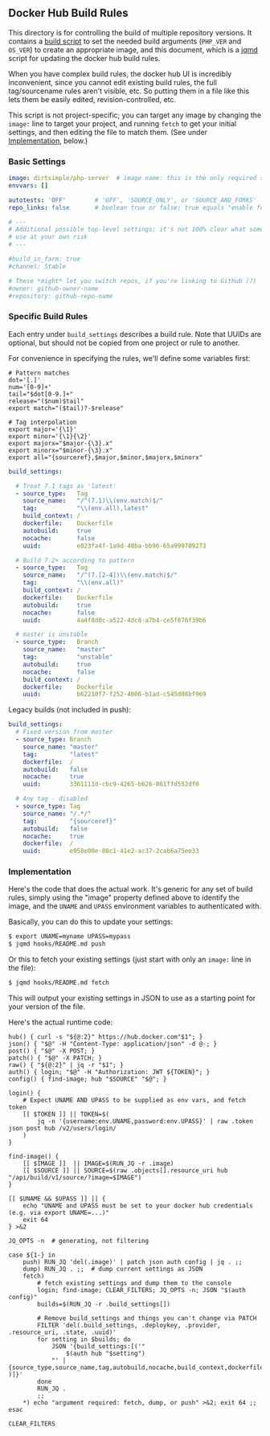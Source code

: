 ## Docker Hub Build Rules

This directory is for controlling the build of multiple repository versions.  It contains a [build script](build) to set the needed build arguments (`PHP_VER` and `OS_VER`) to create an appropriate image, and this document, which is a [jqmd](https://github.com/bashup/jqmd) script for updating the docker hub build rules.

When you have complex build rules, the docker hub UI is incredibly inconvenient, since you cannot edit existing build rules, the full tag/sourcename rules aren't visible, etc.  So putting them in a file like this lets them be easily edited, revision-controlled, etc.

This script is not project-specific; you can target any image by changing the `image:` line to target your project, and running `fetch` to get your initial settings, and then editing the file to match them.  (See under [Implementation](#implementation), below.)

### Basic Settings

```yaml
image: dirtsimple/php-server  # image name: this is the only required setting
envvars: []

autotests: 'OFF'        # 'OFF', 'SOURCE_ONLY', or 'SOURCE_AND_FORKS'
repo_links: false       # boolean true or false; true equals "enable for base image"

# ---
# Additional possible top-level settings; it's not 100% clear what some of them do, so
# use at your own risk
# ---

#build_in_farm: true
#channel: Stable

# These *might* let you switch repos, if you're linking to Github (?)
#owner: github-owner-name
#repository: github-repo-name
```

### Specific Build Rules

Each entry under `build_settings` describes a build rule.  Note that UUIDs are optional, but should not be copied from one project or rule to another.

For convenience in specifying the rules, we'll define some variables first:

```shell
# Pattern matches
dot='[.]'
num='[0-9]+'
tail="$dot[0-9.]+"
release="($num)$tail"
export match="($tail)?-$release"

# Tag interpolation
export major='{\1}'
export minor='{\1}{\2}'
export majorx="$major-{\3}.x"
export minorx="$minor-{\3}.x"
export all="{sourceref},$major,$minor,$majorx,$minorx"
```



```yaml
build_settings:

  # Treat 7.1 tags as 'latest'
  - source_type:   Tag
    source_name:   "/^(7.1)\\(env.match)$/"
    tag:           "\\(env.all),latest"
    build_context: /
    dockerfile:    Dockerfile
    autobuild:     true
    nocache:       false
    uuid:          e023fa4f-1a9d-48ba-bb96-65a999709273

  # Build 7.2+ according to pattern
  - source_type:   Tag
    source_name:   "/^(7.[2-4])\\(env.match)$/"
    tag:           "\\(env.all)"
    build_context: /
    dockerfile:    Dockerfile
    autobuild:     true
    nocache:       false
    uuid:          4a4f8d0c-a522-4dc8-a7b4-ce5f876f39b6

  # master is unstable
  - source_type:   Branch
    source_name:   "master"
    tag:           "unstable"
    autobuild:     true
    nocache:       false
    build_context: /
    dockerfile:    Dockerfile
    uuid:          b62210f7-f252-4006-b1ad-c545d08bf969

```

Legacy builds (not included in push):

~~~yaml
build_settings:
  # Fixed version from master
  - source_type: Branch
    source_name: "master"
    tag:         "latest"
    dockerfile:  /
    autobuild:   false
    nocache:     true
    uuid:        3361111d-cbc9-4265-b626-861ffd552df0

  # Any tag - disabled
  - source_type: Tag
    source_name: "/.*/"
    tag:         "{sourceref}"
    autobuild:   false
    nocache:     true
    dockerfile:  /
    uuid:        e958e00e-88c1-41e2-ac37-2cab6a75ee33
~~~

### Implementation

Here's the code that does the actual work.  It's generic for any set of build rules, simply using the "image" property defined above to identify the image, and the `UNAME` and `UPASS` environment variables to authenticated with.

Basically, you can do this to update your settings:

~~~sh
$ export UNAME=myname UPASS=mypass
$ jqmd hooks/README.md push
~~~

Or this to fetch your existing settings (just start with only an `image:` line in the file):

~~~sh
$ jqmd hooks/README.md fetch
~~~

This will output your existing settings in JSON to use as a starting point for your version of the file.

Here's the actual runtime code:

```shell
hub() { curl -s "${@:2}" https://hub.docker.com"$1"; }
json() { "$@" -H "Content-Type: application/json" -d @-; }
post() { "$@" -X POST; }
patch() { "$@" -X PATCH; }
raw() { "${@:2}" | jq -r "$1"; }
auth() { login; "$@" -H "Authorization: JWT ${TOKEN}"; }
config() { find-image; hub "$SOURCE" "$@"; }

login() {
	# Expect UNAME AND UPASS to be supplied as env vars, and fetch token
	[[ $TOKEN ]] ||	TOKEN=$(
		jq -n '{username:env.UNAME,password:env.UPASS}' | raw .token json post hub /v2/users/login/
	)
}

find-image() {
	[[ $IMAGE ]]  || IMAGE=$(RUN_JQ -r .image)
	[[ $SOURCE ]] || SOURCE=$(raw .objects[].resource_uri hub "/api/build/v1/source/?image=$IMAGE")
}

[[ $UNAME && $UPASS ]] || {
	echo "UNAME and UPASS must be set to your docker hub credentials (e.g. via export UNAME=...)"
	exit 64
} >&2

JQ_OPTS -n  # generating, not filtering

case ${1-} in
	push) RUN_JQ 'del(.image)' | patch json auth config | jq . ;;
	dump) RUN_JQ . ;;  # dump current settings as JSON
	fetch)
		# fetch existing settings and dump them to the console
		login; find-image; CLEAR_FILTERS; JQ_OPTS -n; JSON "$(auth config)"
		builds=$(RUN_JQ -r .build_settings[])

		# Remove build_settings and things you can't change via PATCH
		FILTER 'del(.build_settings, .deploykey, .provider, .resource_uri, .state, .uuid)'
		for setting in $builds; do
			JSON '{build_settings:[('"
				$(auth hub "$setting")
			"' | {source_type,source_name,tag,autobuild,nocache,build_context,dockerfile,uuid} )]}'
		done
		RUN_JQ .
		;;
	*) echo "argument required: fetch, dump, or push" >&2; exit 64 ;;
esac

CLEAR_FILTERS
```

